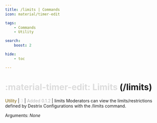 ```yaml
---
title: /limits | Commands
icon: material/timer-edit

tags:
    - Commands
    - Utility

search:
    boost: 2

hide:
    - toc

---
```

# <p style="color: rgb(220,220,220); display: inline;">:material-timer-edit: Limits</p> (/limits)
<div style="display:inline;">
<p style="color: #7F5F02; display: inline;">Utility</p> | <p style="color: rgb(220,220,220); display: inline;">3</p> | <p style="color: rgb(180,180,180); display: inline;"> Added 0.1.2</p> | limits
</div>
Moderators can view the limits/restrictions defined by Destrix Configurations with the /limits command.

Arguments: _None_

<!-- ## See Also
* [:fontawesome-solid-money-bills: /prompt-gamepass](/Commands/specifics/prompt-gamepass/) -->